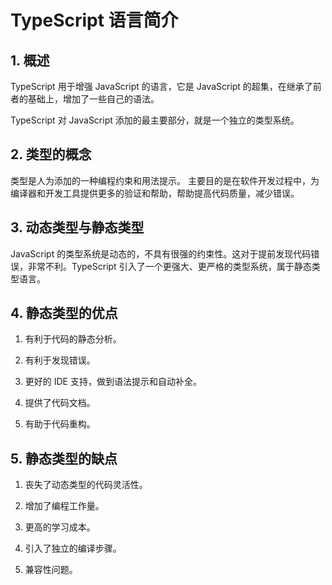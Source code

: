 # TypeScript 语言简介

## 1. 概述

TypeScript 用于增强 JavaScript 的语言，它是 JavaScript 的超集，在继承了前者的基础上，增加了一些自己的语法。

TypeScript 对 JavaScript 添加的最主要部分，就是一个独立的类型系统。

## 2. 类型的概念

类型是人为添加的一种编程约束和用法提示。 主要目的是在软件开发过程中，为编译器和开发工具提供更多的验证和帮助，帮助提高代码质量，减少错误。

## 3. 动态类型与静态类型

JavaScript 的类型系统是动态的，不具有很强的约束性。这对于提前发现代码错误，非常不利。TypeScript 引入了一个更强大、更严格的类型系统，属于静态类型语言。

## 4. 静态类型的优点

1. 有利于代码的静态分析。

2. 有利于发现错误。

3. 更好的 IDE 支持，做到语法提示和自动补全。

4. 提供了代码文档。

5. 有助于代码重构。

## 5. 静态类型的缺点

1. 丧失了动态类型的代码灵活性。

2. 增加了编程工作量。

3. 更高的学习成本。

4. 引入了独立的编译步骤。

5. 兼容性问题。